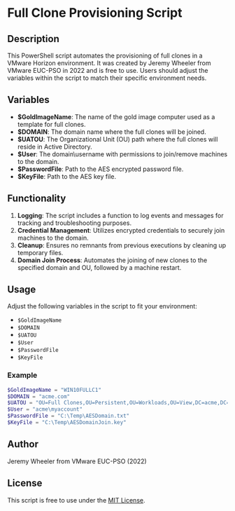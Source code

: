 
# Full Clone Provisioning Script

## Description

This PowerShell script automates the provisioning of full clones in a VMware Horizon environment. It was created by Jeremy Wheeler from VMware EUC-PSO in 2022 and is free to use. Users should adjust the variables within the script to match their specific environment needs.

## Variables

- **$GoldImageName**: The name of the gold image computer used as a template for full clones.
- **$DOMAIN**: The domain name where the full clones will be joined.
- **$UATOU**: The Organizational Unit (OU) path where the full clones will reside in Active Directory.
- **$User**: The domain\username with permissions to join/remove machines to the domain.
- **$PasswordFile**: Path to the AES encrypted password file.
- **$KeyFile**: Path to the AES key file.

## Functionality

1. **Logging**: The script includes a function to log events and messages for tracking and troubleshooting purposes.
2. **Credential Management**: Utilizes encrypted credentials to securely join machines to the domain.
3. **Cleanup**: Ensures no remnants from previous executions by cleaning up temporary files.
4. **Domain Join Process**: Automates the joining of new clones to the specified domain and OU, followed by a machine restart.

## Usage

Adjust the following variables in the script to fit your environment:
- `$GoldImageName`
- `$DOMAIN`
- `$UATOU`
- `$User`
- `$PasswordFile`
- `$KeyFile`

### Example

```powershell
$GoldImageName = "WIN10FULLC1"
$DOMAIN = "acme.com"
$UATOU = "OU=Full Clones,OU=Persistent,OU=Workloads,OU=View,DC=acme,DC=com"
$User = "acme\myaccount"
$PasswordFile = "C:\Temp\AESDomain.txt"
$KeyFile = "C:\Temp\AESDomainJoin.key"
```

## Author

Jeremy Wheeler from VMware EUC-PSO (2022)

## License

This script is free to use under the [MIT License](LICENSE).
